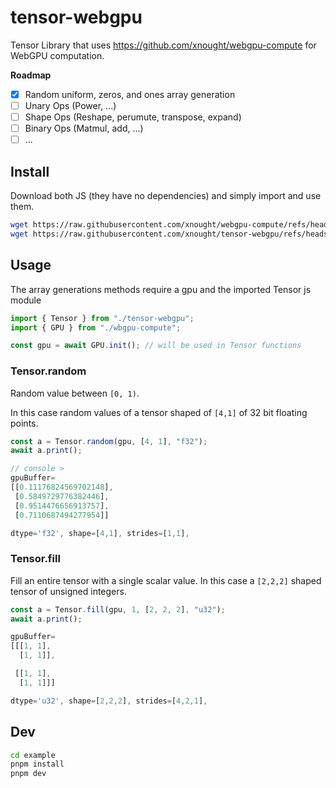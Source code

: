 # tensor-webgpu

Tensor Library that uses https://github.com/xnought/webgpu-compute for WebGPU computation.

**Roadmap**

- [x] Random uniform, zeros, and ones array generation
- [ ] Unary Ops (Power, ...)
- [ ] Shape Ops (Reshape, perumute, transpose, expand)
- [ ] Binary Ops (Matmul, add, ...)
- [ ] ...

## Install

Download both JS (they have no dependencies) and simply import and use them.

```bash
wget https://raw.githubusercontent.com/xnought/webgpu-compute/refs/heads/main/webgpu-compute.js
wget https://raw.githubusercontent.com/xnought/tensor-webgpu/refs/heads/main/tensor-webgpu.js
```

## Usage

The array generations methods require a gpu and the imported Tensor js module

```js
import { Tensor } from "./tensor-webgpu";
import { GPU } from "./wbgpu-compute";

const gpu = await GPU.init(); // will be used in Tensor functions
```

### Tensor.random

Random value between `[0, 1)`.

In this case random values of a tensor shaped of `[4,1]` of 32 bit floating points.

```js
const a = Tensor.random(gpu, [4, 1], "f32");
await a.print();
```

```js
// console >
gpuBuffer=
[[0.11176824569702148],
 [0.5849729776382446],
 [0.9514476656913757],
 [0.7110687494277954]]

dtype='f32', shape=[4,1], strides=[1,1],
```
### Tensor.fill

Fill an entire tensor with a single scalar value. In this case a `[2,2,2]` shaped tensor of unsigned integers.

```js
const a = Tensor.fill(gpu, 1, [2, 2, 2], "u32");
await a.print();
```

```js
gpuBuffer=
[[[1, 1],
  [1, 1]],

 [[1, 1],
  [1, 1]]]

dtype='u32', shape=[2,2,2], strides=[4,2,1], 
```

## Dev

```bash
cd example
pnpm install
pnpm dev
```